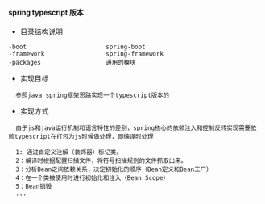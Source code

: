 

#### spring typescript 版本
- 目录结构说明
```
-boot                      spring-boot
-framework                 spring-framework
-packages                  通用的模块
```
- 实现目标
```
  参照java spring框架思路实现一个typescript版本的
```

- 实现方式
```
  由于js和java运行机制和语言特性的差别，spring核心的依赖注入和控制反转实现需要依赖typescript在打包为js时候做处理，即编译时处理
  
  1: 通过自定义注解（装饰器）标记类。
  2：编译时根据配置扫描文件，将符号扫描规则的文件抓取出来。
  3：分析Bean之间依赖关系，决定初始化的顺序（Bean定义和Bean工厂）
  4：在一个类被使用时进行初始化和注入（Bean Scope）
  5：Bean销毁
  ...
   
```